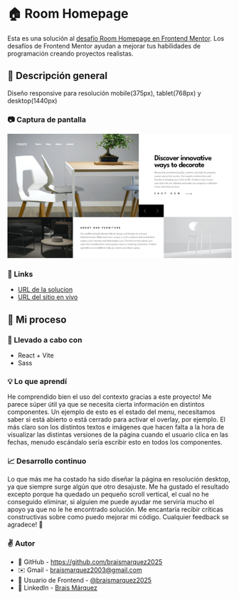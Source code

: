 # 🏠 Room Homepage
Esta es una solución al [desafío Room Homepage en Frontend Mentor](https://www.frontendmentor.io/challenges/room-homepage-BtdBY_ENq). Los desafíos de Frontend Mentor ayudan a mejorar tus habilidades de programación creando proyectos realistas.


## 🔎 Descripción general
Diseño responsive para resolución mobile(375px), tablet(768px) y desktop(1440px)

### 📷 Captura de pantalla
![](./src/assets/images/room-homepage-10-06-2025_12_52_PM.png)


### 🔗 Links
- [URL de la solucion](https://www.frontendmentor.io/solutions/room-homepage-solution-UDqjxLxPjM)
- [URL del sitio en vivo](https://braismarquez2025.github.io/room-homepage/)


## 🚀 Mi proceso

### 🔧 Llevado a cabo con
- React + Vite
- Sass


### 💡 Lo que aprendí
He comprendido bien el uso del contexto gracias a este proyecto! Me parece súper útil ya que se necesita cierta información en distintos componentes. Un ejemplo de esto es el estado del menu, necesitamos saber si está abierto o está cerrado para activar el overlay, por ejemplo. El más claro son los distintos textos e imágenes que hacen falta a la hora de visualizar las distintas versiones de la página cuando el usuario clica en las fechas, menudo escándalo sería escribir esto en todos los componentes. 

### 📈 Desarrollo continuo
Lo que más me ha costado ha sido diseñar la página en resolución desktop, ya que siempre surge algún que otro desajuste. Me ha gustado el resultado excepto porque ha quedado un pequeño scroll vertical, el cual no he conseguido eliminar, si alguien me puede ayudar me serviría mucho el apoyo ya que no le he encontrado solución.
Me encantaría recibir críticas constructivas sobre como puedo mejorar mi código. Cualquier feedback se agradece! 🙌


### ✌️ Autor 
- 💼 GitHub - https://github.com/braismarquez2025
- ✉️ Gmail - braismarquez2003@gmail.com
- 👤 Usuario de Frontend - [@braismarquez2025](https://www.frontendmentor.io/profile/braismarquez2025)
- 🔗 LinkedIn - [Brais Márquez](https://www.linkedin.com/in/brais-m%C3%A1rquez-b133b7365/)
